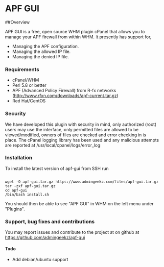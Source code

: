APF GUI
=============

##Overview

APF GUI is a free, open source WHM plugin cPanel that allows you to manage your APF firewall from within WHM.  It presently has support for,

- Managing the APF configuration.
- Managing the allowed IP file.
- Managing the denied IP file.

### Requirements
 - cPanel/WHM
 - Perl 5.8 or better
 - APF (Advanced Policy Firewall) from R-fx networks (http://www.rfxn.com/downloads/apf-current.tar.gz)
 - Red Hat/CentOS

### Security

We have developed this plugin with security in mind,  only authorized (root) users may use the interface,  only permitted files are allowed to be viewed/modified,  owners of files are checked and error checking in is place.   The cPanel logging library has been used and any malicious attempts are reported at /usr/local/cpanel/logs/error_log

### Installation

To install the latest version of apf-gui from SSH run

<pre><code>
wget -O apf-gui.tar.gz https://www.admingeekz.com/files/apf-gui.tar.gz
tar -zxf apf-gui.tar.gz
cd apf-gui
/bin/bash install.sh
</code></pre>

You should then be able to see "APF GUI" in WHM on the left menu under "Plugins".

### Support,  bug fixes and contributions

You may report issues and contribute to the project at on github at https://github.com/admingeekz/apf-gui 

#### Todo
 - Add debian/ubuntu support
 
